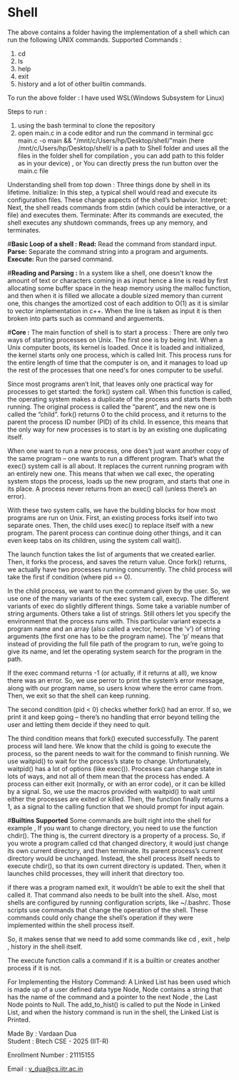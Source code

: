 # Shell

The above contains a folder having the implementation of a shell which can run the following UNIX commands.
Supported Commands :
1. cd
2. ls
3. help
4. exit
5. history
and a lot of other builtin commands.


To run the above folder :
I have used WSL(Windows Subsystem for Linux)

Steps to run :
1. using the bash terminal to clone the repository
2. open main.c in a code editor and run the command in terminal  gcc main.c -o main && "/mnt/c/Users/hp/Desktop/shell/"main
   (here /mnt/c/Users/hp/Desktop/shell/ is a path to Shell folder and  uses all the files in the folder shell for compilation , you can add path to this folder as in your device) , or You can directly press the run button over the main.c file 

Understanding shell from top down :
Three things done by shell in its lifetime.
Initialize: In this step, a typical shell would read and execute its configuration files. These change aspects of the shell’s behavior.
Interpret: Next, the shell reads commands from stdin (which could be interactive, or a file) and executes them.
Terminate: After its commands are executed, the shell executes any shutdown commands, frees up any memory, and terminates.

#**Basic Loop of a shell :**
**Read:** Read the command from standard input.
**Parse:** Separate the command string into a program and arguments.
**Execute:** Run the parsed command.

#**Reading and Parsing :**
In a system like a shell, one doesn't know the amount of text or characters coming in as input hence a line is read by first allocating some buffer space in the
heap memory using the malloc function, and then when it is filled we allocate a double sized memory than current one, this changes the amortized cost of each 
addition to O(1) as it is similar to vector implementation in c++.
When the line is taken as input it is then broken into parts such as command and arguements.

#**Core :**
The main function of shell is to start a process :
There are only two ways of starting processes on Unix. The first one is by being Init. When a Unix computer boots, its kernel is loaded. Once it is loaded and 
initialized, the kernel starts only one process, which is called Init. This process runs for the entire length of time that the computer is on, and it manages to
load up the rest of the processes that one need's for ones computer to be useful.

Since most programs aren’t Init, that leaves only one practical way for processes to get started: the fork() system call. When this function is called, the 
operating system makes a duplicate of the process and starts them both running. The original process is called the “parent”, and the new one is called the “child”.
fork() returns 0 to the child process, and it returns to the parent the process ID number (PID) of its child. In essence, this means that the only way for new 
processes is to start is by an existing one duplicating itself.

When one want to run a new process, one does’t just want another copy of the same program – one wants to run a different program. That’s what the exec() system 
call is all about. It replaces the current running program with an entirely new one. This means that when we call exec, the operating system stops the process, 
loads up the new program, and starts that one in its place. A process never returns from an exec() call (unless there’s an error).

With these two system calls, we have the building blocks for how most programs are run on Unix. First, an existing process forks itself into two separate ones. 
Then, the child uses exec() to replace itself with a new program. The parent process can continue doing other things, and it can even keep tabs on its children, 
using the system call wait().

The launch function takes the list of arguments that we created earlier. Then, it forks the process, and saves the return value. Once fork() returns, we actually 
have two processes running concurrently. The child process will take the first if condition (where pid == 0).

In the child process, we want to run the command given by the user. So, we use one of the many variants of the exec system call, execvp. The different variants of
exec do slightly different things. Some take a variable number of string arguments. Others take a list of strings. Still others let you specify the environment 
that the process runs with. This particular variant expects a program name and an array (also called a vector, hence the ‘v’) of string arguments (the first one 
has to be the program name). The ‘p’ means that instead of providing the full file path of the program to run, we’re going to give its name, and let the operating 
system search for the program in the path.

If the exec command returns -1 (or actually, if it returns at all), we know there was an error. So, we use perror to print the system’s error message, along with 
our program name, so users know where the error came from. Then, we exit so that the shell can keep running.

The second condition (pid < 0) checks whether fork() had an error. If so, we print it and keep going – there’s no handling that error beyond telling the user and 
letting them decide if they need to quit.

The third condition means that fork() executed successfully. The parent process will land here. We know that the child is going to execute the process, so the 
parent needs to wait for the command to finish running. We use waitpid() to wait for the process’s state to change. Unfortunately, waitpid() has a lot of options
(like exec()). Processes can change state in lots of ways, and not all of them mean that the process has ended. A process can either exit (normally, or with an
error code), or it can be killed by a signal. So, we use the macros provided with waitpid() to wait until either the processes are exited or killed. Then, the
function finally returns a 1, as a signal to the calling function that we should prompt for input again.

#**Builtins Supported** 
Some commands are built right into the shell for example , If you want to change directory, you need to use the function chdir(). The thing is, the current 
directory is a property of a process. So, if you wrote a program called cd that changed directory, it would just change its own current directory, and then 
terminate. Its parent process’s current directory would be unchanged. Instead, the shell process itself needs to execute chdir(), so that its own current directory
is updated. Then, when it launches child processes, they will inherit that directory too.

if there was a program named exit, it wouldn’t be able to exit the shell that called it. That command also needs to be built into the shell. Also, most shells are 
configured by running configuration scripts, like ~/.bashrc. Those scripts use commands that change the operation of the shell. These commands could only change
the shell’s operation if they were implemented within the shell process itself.


So, it makes sense that we need to add some commands like cd , exit , help , history in the shell itself.

The execute function calls a command if it is a builtin or creates another process if it is not.

For Implementing the History Command: A Linked List has been used which is made up of a user defined data type Node, Node contains a string that has the name of the command and a pointer to the next Node , the Last Node points to Null. The add_to_hist() is called to put the Node in Linked List, and when the history command is run in the shell, the Linked List is Printed.


Made By : Vardaan Dua                                                                                                                                          
Student : Btech CSE - 2025 (IIT-R)                                                                                                                                                                                                

Enrollment Number : 21115155                                                                                                                                                                                                                                 

Email : v_dua@cs.iitr.ac.in
